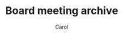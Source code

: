 ---
layout: post
title: Board meeting archive
author: Carol
section: about
categories: [about, carol]
audience: ""
keywords: ""
goals: ""
actions: ""
---